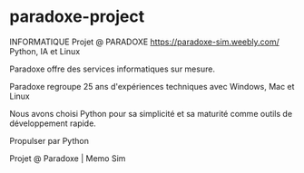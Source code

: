 # paradoxe-project

INFORMATIQUE
Projet @ PARADOXE
https://paradoxe-sim.weebly.com/
Python, IA et Linux

Paradoxe offre des services informatiques sur mesure.

Paradoxe regroupe 25 ans d'expériences techniques avec Windows, Mac et Linux

Nous avons choisi Python pour sa simplicité et sa maturité comme outils de développement rapide.

Propulser par Python

Projet @ Paradoxe | Memo Sim

